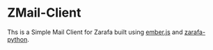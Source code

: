 # ZMail-Client

Ths is a Simple Mail Client for Zarafa built using [ember.js](http://www.emberjs.com) and [zarafa-python](https://github.com/zarafagroupware/python-zarafa).
